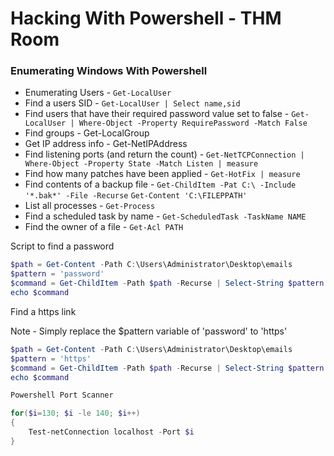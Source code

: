 # Hacking With Powershell - THM Room

### Enumerating Windows With Powershell

* Enumerating Users - ```Get-LocalUser```
* Find a users SID - ```Get-LocalUser | Select name,sid```
* Find users that have their required password value set to false - ```Get-LocalUser | Where-Object -Property RequirePassword -Match False```
* Find groups - Get-LocalGroup
* Get IP address info - Get-NetIPAddress
* Find listening ports (and return the count) - ```Get-NetTCPConnection | Where-Object -Property State -Match Listen | measure```
* Find how many patches have been applied - ```Get-HotFix | measure```
* Find contents of a backup file - ```Get-ChildItem -Pat C:\ -Include '*.bak*' -File -Recurse``` ```Get-Content 'C:\FILEPPATH'```
* List all processes - ```Get-Process```
* Find a scheduled task by name - ```Get-ScheduledTask -TaskName NAME```
* Find the owner of a file - ```Get-Acl PATH```

Script to find a password

```powershell
$path = Get-Content -Path C:\Users\Administrator\Desktop\emails
$pattern = 'password'
$command = Get-ChildItem -Path $path -Recurse | Select-String $pattern
echo $command
```

Find a https link

Note - Simply replace the $pattern variable of 'password' to 'https'

```powershell
$path = Get-Content -Path C:\Users\Administrator\Desktop\emails
$pattern = 'https'
$command = Get-ChildItem -Path $path -Recurse | Select-String $pattern
echo $command

Powershell Port Scanner

for($i=130; $i -le 140; $i++)
{
    Test-netConnection localhost -Port $i
}
```
